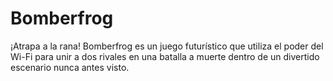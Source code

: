 # Bomberfrog
¡Atrapa a la rana! Bomberfrog es un juego futurístico que utiliza el poder del Wi-Fi para unir a dos rivales en una batalla a muerte dentro de un divertido escenario nunca antes visto.
